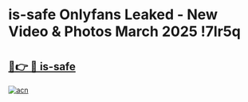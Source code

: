 # is-safe Onlyfans Leaked - New Video & Photos March 2025 !7lr5q

# <h2><a href="https://1py3h8.iuczelnia.edu.pl?title=is-safe&ref=7lr5q">🔗👉 🔴 is-safe</a></h2>

[![acn](https://github.com/user-attachments/assets/0f9c940e-d8b0-45ae-aac7-cd30a18b3e1c)](https://1py3h8.iuczelnia.edu.pl?title=is-safe&ref=7lr5q)

